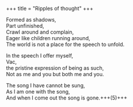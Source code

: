 +++
title = "Ripples of thought"
+++

Formed as shadows,  
Part unfinished,  
Crawl around and complain,  
Eager like children running around,  
The world is not a place for the speech to unfold.  

In the speech I offer myself,  
Vac,  
the pristine expression of being as such,  
Not as me and you but both me and you.

The song I have cannot be sung,  
As I am one with the song,  
And when I come out the song is gone.+++(5)+++
